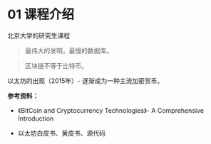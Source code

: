 # 01 课程介绍

北京大学的研究生课程

> 最伟大的发明，最慢的数据库。

> 区块链不等于比特币。

以太坊的出现（2015年）- 逐渐成为一种主流加密货币。

**参考资料：**

- 《BitCoin and Cryptocurrency Technologies》- A Comprehensive Introduction

- 以太坊白皮书、黄皮书、源代码



